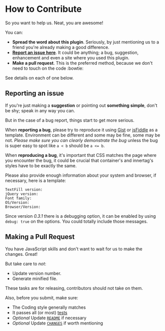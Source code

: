 # How to Contribute

So you want to help us. Neat, you are awesome!

You can:

- **Spread the word about this plugin**. Seriously, by just mentioning us to a
  friend you're already making a good difference.
- [**Report an issue here**][issue]. It could be anything; a bug, suggestion,
  enhancement and even a site where you used this plugin.
- **Make a pull request**. This is the preferred method, because we don't need
  to touch on the code :bowtie:

See details on each of one below.

[issue]: https://github.com/jquery-textfill/jquery-textfill/issues

## Reporting an issue

If you're just making a **suggestion** or pointing out **something simple**, don't be
shy; speak in any way you can.

But in the case of a bug report, things start to get more serious.

When **reporting a bug**, please try to reproduce it using [Gist][] or
[jsFiddle][] as a template. Environment can be different and some may be fine,
some may be not. *Please make sure you can clearly demonstrate the bug* unless
the bug is super easy to spot like `a < b` should be `a <= b`.

When **reproducing a bug**, it's important that CSS matches the page where you
encounter the bug, it could be crucial that container's and innertag's styles
have to be exactly the same.

Please also provide enough information about your system and browser, if
necessary, here is a template:

    TextFill version:
    jQuery version:
    Font family:
    OS/Version:
    Browser/Version:

Since version _0.3.1_ there is a debugging option, it can be enabled by using
`debug: true` on the options. You could totally include those messages.

[Gist]: https://gist.github.com/4650697
[jsFiddle]: http://jsfiddle.net/livibetter/3gMFG/


## Making a Pull Request

You have JavaScript skills and don't want to wait for us to make the changes. Great!

But take care to _not_:

* Update version number.
* Generate minified file.

These tasks are for releasing, contributors should not take on them.

Also, before you submit, make sure:

* The Coding style generally matches
* It passes all (or most) [tests][]
* *Optional* Update [`README`](README.md) if necessary
* *Optional* Update [`CHANGES`](CHANGES.md) if worth mentioning

[tests]: http://jquery-textfill.github.io/jquery-textfill/tests.html

